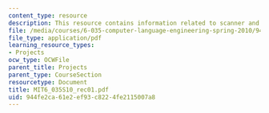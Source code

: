 ```yaml
---
content_type: resource
description: This resource contains information related to scanner and parser.
file: /media/courses/6-035-computer-language-engineering-spring-2010/944fe2ca61e2ef93c8224fe2115007a8_MIT6_035S10_rec01.pdf
file_type: application/pdf
learning_resource_types:
- Projects
ocw_type: OCWFile
parent_title: Projects
parent_type: CourseSection
resourcetype: Document
title: MIT6_035S10_rec01.pdf
uid: 944fe2ca-61e2-ef93-c822-4fe2115007a8
---
```

